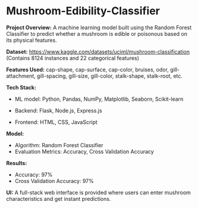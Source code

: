 # Mushroom-Edibility-Classifier 

**Project Overview:** A machine learning model built using the Random Forest Classifier to predict whether a mushroom is edible or poisonous based on its physical features.

**Dataset:** https://www.kaggle.com/datasets/uciml/mushroom-classification
(Contains 8124 instances and 22 categorical features)

**Features Used:** cap-shape, cap-surface, cap-color, bruises, odor, gill-attachment, gill-spacing, gill-size, gill-color, stalk-shape, stalk-root, etc.

**Tech Stack:** 

- ML model: Python, Pandas, NumPy, Matplotlib, Seaborn, Scikit-learn

- Backend: Flask, Node.js, Express.js

- Frontend: HTML, CSS, JavaScript

**Model:** 
- Algorithm: Random Forest Classifier
- Evaluation Metrics: Accuracy, Cross Validation Accuracy

**Results:**
- Accuracy: 97%
- Cross Validation Accuracy: 97%

**UI:** A full-stack web interface is provided where users can enter mushroom characteristics and get instant predictions.
